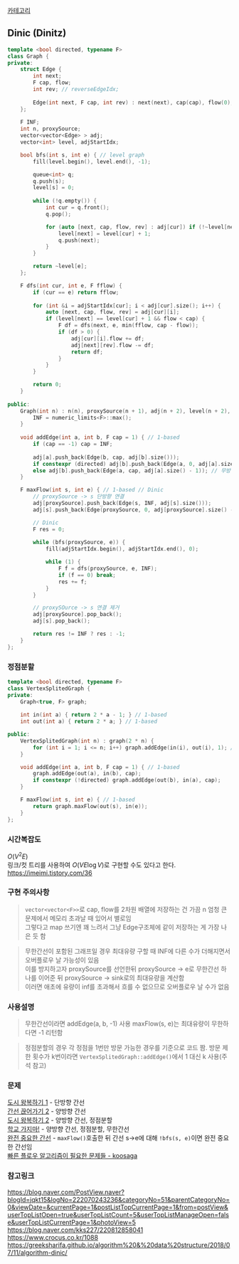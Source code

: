 [카테고리](/README.md)
## Dinic (Dinitz)
```cpp
template <bool directed, typename F>
class Graph {
private:
    struct Edge {
        int next;
        F cap, flow;
        int rev; // reverseEdgeIdx;
        
        Edge(int next, F cap, int rev) : next(next), cap(cap), flow(0), rev(rev) {}
    };
    
    F INF;
    int n, proxySource;
    vector<vector<Edge> > adj;
    vector<int> level, adjStartIdx;

    bool bfs(int s, int e) { // level graph
        fill(level.begin(), level.end(), -1);

        queue<int> q;
        q.push(s);
        level[s] = 0;
        
        while (!q.empty()) {
            int cur = q.front();
            q.pop();

            for (auto [next, cap, flow, rev] : adj[cur]) if (!~level[next] && flow < cap) {
                level[next] = level[cur] + 1;
                q.push(next);
            }
        }

        return ~level[e];
    };

    F dfs(int cur, int e, F fflow) {
        if (cur == e) return fflow;
        
        for (int &i = adjStartIdx[cur]; i < adj[cur].size(); i++) {
            auto [next, cap, flow, rev] = adj[cur][i];
            if (level[next] == level[cur] + 1 && flow < cap) {
                F df = dfs(next, e, min(fflow, cap - flow));
                if (df > 0) {
                    adj[cur][i].flow += df;
                    adj[next][rev].flow -= df;
                    return df;
                }
            }
        }

        return 0;
    }
        
public:
    Graph(int n) : n(n), proxySource(n + 1), adj(n + 2), level(n + 2), adjStartIdx(n + 2) {
        INF = numeric_limits<F>::max();
    }
    
    void addEdge(int a, int b, F cap = 1) { // 1-based
        if (cap == -1) cap = INF;
        
        adj[a].push_back(Edge(b, cap, adj[b].size()));
        if constexpr (directed) adj[b].push_back(Edge(a, 0, adj[a].size() - 1)); // 단방향 간선일 때 residual graph
        else adj[b].push_back(Edge(a, cap, adj[a].size() - 1)); // 무방향 간선일 때 residual graph
    }

    F maxFlow(int s, int e) { // 1-based // Dinic
        // proxySource -> s 단방향 연결
        adj[proxySource].push_back(Edge(s, INF, adj[s].size()));
        adj[s].push_back(Edge(proxySource, 0, adj[proxySource].size() - 1));

        // Dinic
        F res = 0;
        
        while (bfs(proxySource, e)) {
            fill(adjStartIdx.begin(), adjStartIdx.end(), 0);

            while (1) {
                F f = dfs(proxySource, e, INF);
                if (f == 0) break;
                res += f;
            }
        }

        // proxySOurce -> s 연결 제거
        adj[proxySource].pop_back();
        adj[s].pop_back();

        return res != INF ? res : -1;
    }
};
```
### 정점분할
```cpp
template <bool directed, typename F>
class VertexSplitedGraph {
private:
    Graph<true, F> graph;
    
    int in(int a) { return 2 * a - 1; } // 1-based
    int out(int a) { return 2 * a; } // 1-based

public:
    VertexSplitedGraph(int n) : graph(2 * n) {
        for (int i = 1; i <= n; i++) graph.addEdge(in(i), out(i), 1); // 각 정점 지날 수 있는 횟수 // k번까지 지날 수 있다면 1 대신 k 사용
    }

    void addEdge(int a, int b, F cap = 1) { // 1-based
        graph.addEdge(out(a), in(b), cap);
        if constexpr (!directed) graph.addEdge(out(b), in(a), cap);
    }

    F maxFlow(int s, int e) { // 1-based
        return graph.maxFlow(out(s), in(e));
    }
};
```
### 시간복잡도 
$O(V^2 E)$   
링크/컷 트리를 사용하여 $O(VE \log{V})$로 구현할 수도 있다고 한다. https://imeimi.tistory.com/36   

### 구현 주의사항
>`vector<vector<F>>`로 cap, flow를 2차원 배열에 저장하는 건 가끔 n 엄청 큰 문제에서 메모리 초과날 때 있어서 별로임   
그렇다고 map 쓰기엔 꽤 느려서 그냥 Edge구조체에 같이 저장하는 게 가장 나은 듯 함   

> 무한간선이 포함된 그래프일 경우 최대유량 구할 때 INF에 다른 수가 더해지면서 오버플로우 날 가능성이 있음   
이를 방지하고자 proxySource를 선언한뒤 proxySource -> e로 무한간선 하나를 이어준 뒤 proxySource -> sink로의 최대유량을 계산함   
이러면 애초에 유량이 inf를 초과해서 흐를 수 없으므로 오버플로우 날 수가 없음

### 사용설명
> 무한간선이라면 addEdge(a, b, -1) 사용
maxFlow(s, e)는 최대유량이 무한하다면 -1 리턴함

> 정점분할의 경우 각 정점을 1번만 방문 가능한 경우를 기준으로 코드 짬. 방문 제한 횟수가 k번이라면 `VertexSplitedGraph::addEdge()`에서 1 대신 k 사용(주석 참고)

### 문제
[도시 왕복하기 1](https://www.acmicpc.net/problem/17412) - 단방향 간선   
[간선 끊어가기 2](https://www.acmicpc.net/problem/14286) - 양방향 간선   
[도시 왕복하기 2](https://www.acmicpc.net/problem/2316) - 양방향 간선, 정점분할   
[학교 가지마!](https://www.acmicpc.net/problem/1420) - 양방향 간선, 정점분할, 무한간선   
[완전 중요한 간선](https://www.acmicpc.net/problem/5651) - `maxFlow()`호출한 뒤 간선 s->e에 대해 `!bfs(s, e)`이면 완전 중요한 간선임   
[빠른 플로우 알고리즘이 필요한 문제들 - koosaga](https://www.acmicpc.net/workbook/view/882)   

### 참고링크
https://blog.naver.com/PostView.naver?blogId=jqkt15&logNo=222070243236&categoryNo=51&parentCategoryNo=0&viewDate=&currentPage=1&postListTopCurrentPage=1&from=postView&userTopListOpen=true&userTopListCount=5&userTopListManageOpen=false&userTopListCurrentPage=1&photoView=5   
https://blog.naver.com/kks227/220812858041   
https://www.crocus.co.kr/1088   
https://greeksharifa.github.io/algorithm%20&%20data%20structure/2018/07/11/algorithm-dinic/   